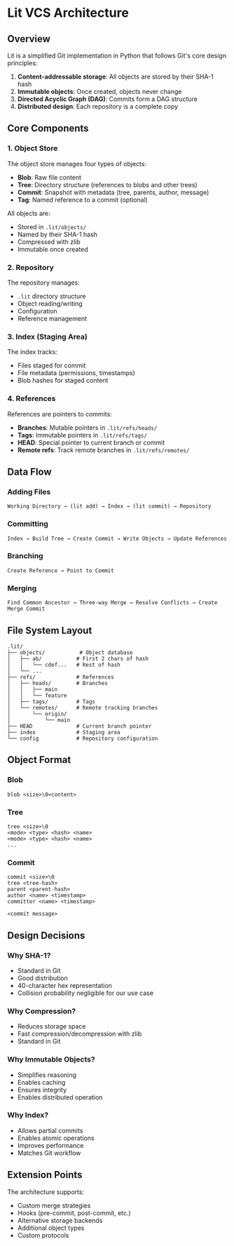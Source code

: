 # Lit VCS Architecture

## Overview

Lit is a simplified Git implementation in Python that follows Git's core design principles:

1. **Content-addressable storage**: All objects are stored by their SHA-1 hash
2. **Immutable objects**: Once created, objects never change
3. **Directed Acyclic Graph (DAG)**: Commits form a DAG structure
4. **Distributed design**: Each repository is a complete copy

## Core Components

### 1. Object Store

The object store manages four types of objects:

- **Blob**: Raw file content
- **Tree**: Directory structure (references to blobs and other trees)
- **Commit**: Snapshot with metadata (tree, parents, author, message)
- **Tag**: Named reference to a commit (optional)

All objects are:
- Stored in `.lit/objects/`
- Named by their SHA-1 hash
- Compressed with zlib
- Immutable once created

### 2. Repository

The repository manages:
- `.lit` directory structure
- Object reading/writing
- Configuration
- Reference management

### 3. Index (Staging Area)

The index tracks:
- Files staged for commit
- File metadata (permissions, timestamps)
- Blob hashes for staged content

### 4. References

References are pointers to commits:
- **Branches**: Mutable pointers in `.lit/refs/heads/`
- **Tags**: Immutable pointers in `.lit/refs/tags/`
- **HEAD**: Special pointer to current branch or commit
- **Remote refs**: Track remote branches in `.lit/refs/remotes/`

## Data Flow

### Adding Files
```
Working Directory → (lit add) → Index → (lit commit) → Repository
```

### Committing
```
Index → Build Tree → Create Commit → Write Objects → Update References
```

### Branching
```
Create Reference → Point to Commit
```

### Merging
```
Find Common Ancestor → Three-way Merge → Resolve Conflicts → Create Merge Commit
```

## File System Layout

```
.lit/
├── objects/           # Object database
│   ├── ab/           # First 2 chars of hash
│   │   └── cdef...   # Rest of hash
│   └── ...
├── refs/             # References
│   ├── heads/        # Branches
│   │   ├── main
│   │   └── feature
│   ├── tags/         # Tags
│   └── remotes/      # Remote tracking branches
│       └── origin/
│           └── main
├── HEAD              # Current branch pointer
├── index             # Staging area
└── config            # Repository configuration
```

## Object Format

### Blob
```
blob <size>\0<content>
```

### Tree
```
tree <size>\0
<mode> <type> <hash> <name>
<mode> <type> <hash> <name>
...
```

### Commit
```
commit <size>\0
tree <tree-hash>
parent <parent-hash>
author <name> <timestamp>
committer <name> <timestamp>

<commit message>
```

## Design Decisions

### Why SHA-1?
- Standard in Git
- Good distribution
- 40-character hex representation
- Collision probability negligible for our use case

### Why Compression?
- Reduces storage space
- Fast compression/decompression with zlib
- Standard in Git

### Why Immutable Objects?
- Simplifies reasoning
- Enables caching
- Ensures integrity
- Enables distributed operation

### Why Index?
- Allows partial commits
- Enables atomic operations
- Improves performance
- Matches Git workflow

## Extension Points

The architecture supports:
- Custom merge strategies
- Hooks (pre-commit, post-commit, etc.)
- Alternative storage backends
- Additional object types
- Custom protocols
